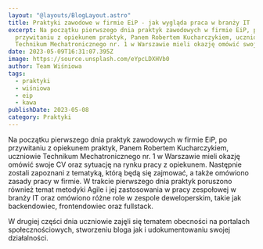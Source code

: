 ```yaml
---
layout: "@layouts/BlogLayout.astro"
title: Praktyki zawodowe w firmie EiP - jak wygląda praca w branży IT
excerpt: Na początku pierwszego dnia praktyk zawodowych w firmie EiP, po
  przywitaniu z opiekunem praktyk, Panem Robertem Kucharczykiem, uczniowie
  Technikum Mechatronicznego nr. 1 w Warszawie mieli okazję omówić swoje CV
date: 2023-05-09T16:31:07.395Z
image: https://source.unsplash.com/eYpcLDXHVb0
author: Team Wiśniowa
tags:
  - praktyki
  - wiśniowa
  - eip
  - kawa
publishDate: 2023-05-08
category: Praktyki
---
```


Na początku pierwszego dnia praktyk zawodowych w firmie EiP, po przywitaniu z opiekunem praktyk, Panem Robertem Kucharczykiem, uczniowie Technikum Mechatronicznego nr. 1 w Warszawie mieli okazję omówić swoje CV oraz sytuację na rynku pracy z opiekunem. Następnie zostali zapoznani z tematyką, którą będą się zajmować, a także omówiono zasady pracy w firmie. W trakcie pierwszego dnia praktyk poruszono również temat metodyki Agile i jej zastosowania w pracy zespołowej w branży IT oraz omówiono różne role w zespole deweloperskim, takie jak backendowiec, frontendowiec oraz fullstack. 

W drugiej części dnia uczniowie zajęli się tematem obecności na portalach społecznościowych, stworzeniu bloga jak i udokumentowaniu swojej działalności. 
